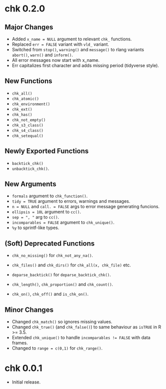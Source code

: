 # chk 0.2.0

## Major Changes

- Added `x_name = NULL` argument to relevant `chk_` functions.
- Replaced `err = FALSE` variant with `vld_` variant.
- Switched from `stop()`, `warning()` and `message()` to rlang variants `abort()`, `warn()` and `inform()`.
- All error messages now start with x_name.
- Err capitalizes first character and adds missing period (tidyverse style).

## New Functions

- `chk_all()`
- `chk_atomic()`
- `chk_environment()`
- `chk_ext()`
- `chk_has()`
- `chk_not_empty()`
- `chk_s3_class()`
- `chk_s4_class()`
- `chk_setequal()`

## Newly Exported Functions

- `backtick_chk()`
- `unbacktick_chk()`.

## New Arguments

- `formals` argument to `chk_function()`.
- `tidy = TRUE` argument to errors, warnings and messages.
- `n = NULL` and `call. = FALSE` args to error message generating funcions.
- `ellipsis = 10L` argument to `cc()`.
- `sep = ", "` arg to `cc()`.
- `incomparables = FALSE` argument to `chk_unique()`.
- `%y` to sprintf-like types. 

## (Soft) Deprecated Functions

- `chk_no_missing()` for `chk_not_any_na()`. 
- `chk_files()` and `chk_dirs()` for `chk_all(x, chk_file)` etc.
- `deparse_backtick()` for `deparse_backtick_chk()`.

- `chk_length()`, `chk_proportion()` and `chk_count()`.
- `chk_on()`, `chk_off()` and `is_chk_on()`.

## Minor Changes

- Changed `chk_match()` so ignores missing values.
- Changed `chk_true()` (and `chk_false()`) to same behaviour as `isTRUE` in R >= 3.5.
- Extended `chk_unique()` to handle `incomparables != FALSE` with data frames.
- Changed to `range = c(0,1)` for `chk_range()`.

# chk 0.0.1

- Initial release.
